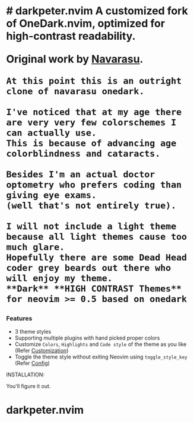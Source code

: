<h1 align="left">
  # darkpeter.nvim
  A customized fork of OneDark.nvim, optimized for high-contrast readability.

  Original work by [Navarasu](https://github.com/navarasu/onedark.nvim).

    At this point this is an outright clone of navarasu onedark.

    I've noticed that at my age there are very very few colorschemes I can actually use.
    This is because of advancing age colorblindness and cataracts.  

    Besides I'm an actual doctor optometry who prefers coding than giving eye exams.
    (well that's not entirely true).

    I will not include a light theme because all light themes cause too much glare.
    Hopefully there are some Dead Head coder grey beards out there who will enjoy my theme.
    **Dark** **HIGH CONTRAST Themes** for neovim >= 0.5 based on onedark
 
### Features
  * 3 theme styles 
  * Supporting multiple plugins with hand picked proper colors
  * Customize `Colors`, `Highlights` and `Code style` of the theme as you like (Refer [Customization](#customization))
  * Toggle the theme style without exiting Neovim using `toggle_style_key` (Refer [Config](#default-configuration))

INSTALLATION:

You'll figure it out.    
</h1>



# darkpeter.nvim
